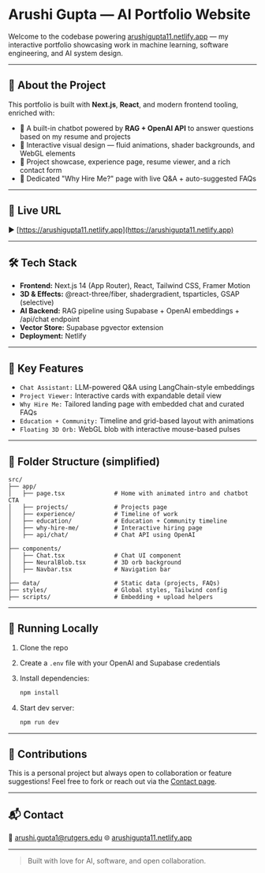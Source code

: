 # Arushi Gupta — AI Portfolio Website

Welcome to the codebase powering [arushigupta11.netlify.app](https://arushigupta11.netlify.app) — my interactive portfolio showcasing work in machine learning, software engineering, and AI system design.

---

## 🔮 About the Project

This portfolio is built with **Next.js**, **React**, and modern frontend tooling, enriched with:

* 🧠 A built-in chatbot powered by **RAG + OpenAI API** to answer questions based on my resume and projects
* 🌊 Interactive visual design — fluid animations, shader backgrounds, and WebGL elements
* 📁 Project showcase, experience page, resume viewer, and a rich contact form
* 💬 Dedicated "Why Hire Me?" page with live Q&A + auto-suggested FAQs

---

## 🚀 Live URL

▶ [https://arushigupta11.netlify.app](https://arushigupta11.netlify.app)

---

## 🛠️ Tech Stack

* **Frontend:** Next.js 14 (App Router), React, Tailwind CSS, Framer Motion
* **3D & Effects:** @react-three/fiber, shadergradient, tsparticles, GSAP (selective)
* **AI Backend:** RAG pipeline using Supabase + OpenAI embeddings + /api/chat endpoint
* **Vector Store:** Supabase pgvector extension
* **Deployment:** Netlify

---

## 🧩 Key Features

* `Chat Assistant:` LLM-powered Q&A using LangChain-style embeddings
* `Project Viewer:` Interactive cards with expandable detail view
* `Why Hire Me:` Tailored landing page with embedded chat and curated FAQs
* `Education + Community:` Timeline and grid-based layout with animations
* `Floating 3D Orb:` WebGL blob with interactive mouse-based pulses

---

## 📂 Folder Structure (simplified)

```
src/
├── app/
│   ├── page.tsx              # Home with animated intro and chatbot CTA
│   ├── projects/             # Projects page
│   ├── experience/           # Timeline of work
│   ├── education/            # Education + Community timeline
│   ├── why-hire-me/          # Interactive hiring page
│   ├── api/chat/             # Chat API using OpenAI
│
├── components/
│   ├── Chat.tsx              # Chat UI component
│   ├── NeuralBlob.tsx        # 3D orb background
│   ├── Navbar.tsx            # Navigation bar
│
├── data/                     # Static data (projects, FAQs)
├── styles/                   # Global styles, Tailwind config
├── scripts/                  # Embedding + upload helpers
```

---

## 🧠 Running Locally

1. Clone the repo
2. Create a `.env` file with your OpenAI and Supabase credentials
3. Install dependencies:

   ```bash
   npm install
   ```
4. Start dev server:

   ```bash
   npm run dev
   ```

---

## 🤝 Contributions

This is a personal project but always open to collaboration or feature suggestions!
Feel free to fork or reach out via the [Contact page](https://arushigupta11.netlify.app/contact).

---

## 📬 Contact

📧 [arushi.gupta1@rutgers.edu](mailto:arushi.gupta1@rutgers.edu)
🌐 [arushigupta11.netlify.app](https://arushigupta11.netlify.app)

---

> Built with love for AI, software, and open collaboration.
